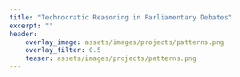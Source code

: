 ```yaml
---
title: "Technocratic Reasoning in Parliamentary Debates"
excerpt: ""
header:
    overlay_image: assets/images/projects/patterns.png
    overlay_filter: 0.5 
    teaser: assets/images/projects/patterns.png
---
```


